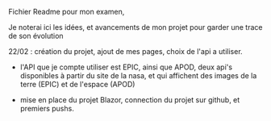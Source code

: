 Fichier Readme pour mon examen, 

Je noterai ici les idées, et avancements de mon projet pour garder une trace de son évolution

22/02 : création du projet, ajout de mes pages, choix de l'api a utiliser. 

- l'API que je compte utiliser est EPIC, ainsi que APOD, deux api's disponibles à partir du site de la nasa, et qui
affichent des images de la terre (EPIC) et de l'espace (APOD) 

- mise en place du projet Blazor, connection du projet sur github, et premiers pushs.



